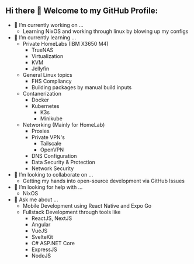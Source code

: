 ## Hi there 👋 Welcome to my GitHub Profile:

- 🔭 I’m currently working on ...
  - Learning NixOS and working through linux by blowing up my configs
- 🌱 I’m currently learning ...
  - Private HomeLabs (IBM X3650 M4)
    - TrueNAS
    - Virtualization
    - KVM
    - Jellyfin
  - General Linux topics
    - FHS Compliancy
    - Building packages by manual build inputs
  - Contanerization
    - Docker
    - Kubernetes
      - K3s
      - Minikube
  - Networking (Mainly for HomeLab)
    - Proxies
    - Private VPN's
      - Tailscale
      - OpenVPN
    - DNS Configuration
    - Data Security & Protection
    - Network Security
- 👯 I’m looking to collaborate on ...
  - Getting my hands into open-source development via GitHub Issues
- 🤔 I’m looking for help with ...
  - NixOS 
- 💬 Ask me about ...
  - Mobile Development using React Native and Expo Go
  - Fullstack Development through tools like
    - ReactJS, NextJS
    - Angular
    - VueJS
    - SvelteKit
    - C# ASP.NET Core
    - ExpressJS
    - NodeJS

<!--
**msabeeh01/msabeeh01** is a ✨ _special_ ✨ repository because its `README.md` (this file) appears on your GitHub profile.

Here are some ideas to get you started:

- 🔭 I’m currently working on ...
- 🌱 I’m currently learning ...
- 👯 I’m looking to collaborate on ...
- 🤔 I’m looking for help with ...
- 💬 Ask me about ...
- 📫 How to reach me: ...
- 😄 Pronouns: ...
- ⚡ Fun fact: ...
-->
